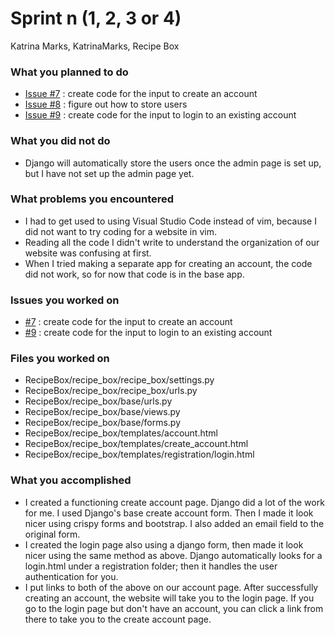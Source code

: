 # Sprint n (1, 2, 3 or 4)

Katrina Marks, KatrinaMarks, Recipe Box

### What you planned to do
* [Issue #7](https://github.com/utk-cs340-fall22/RecipeBox/issues/7) : create code for the input to create an account
* [Issue #8](https://github.com/utk-cs340-fall22/RecipeBox/issues/8) : figure out how to store users
* [Issue #9](https://github.com/utk-cs340-fall22/RecipeBox/issues/9) : create code for the input to login to an existing account

### What you did not do
* Django will automatically store the users once the admin page is set up, but I have not set up the admin page yet.

### What problems you encountered
* I had to get used to using Visual Studio Code instead of vim, because I did not want to try coding for a website in vim.
* Reading all the code I didn't write to understand the organization of our website was confusing at first.
* When I tried making a separate app for creating an account, the code did not work, so for now that code is in the base app.

### Issues you worked on
* [#7](https://github.com/utk-cs340-fall22/RecipeBox/issues/7) : create code for the input to create an account
* [#9](https://github.com/utk-cs340-fall22/RecipeBox/issues/9) : create code for the input to login to an existing account

### Files you worked on
* RecipeBox/recipe_box/recipe_box/settings.py
* RecipeBox/recipe_box/recipe_box/urls.py
* RecipeBox/recipe_box/base/urls.py
* RecipeBox/recipe_box/base/views.py
* RecipeBox/recipe_box/base/forms.py
* RecipeBox/recipe_box/templates/account.html
* RecipeBox/recipe_box/templates/create_account.html
* RecipeBox/recipe_box/templates/registration/login.html 

### What you accomplished
* I created a functioning create account page. Django did a lot of the work for me. I used Django's base create account form.
Then I made it look nicer using crispy forms and bootstrap. I also added an email field to the original form. 
* I created the login page also using a django form, then made it look nicer using the same method as above. Django automatically looks for a login.html under a registration folder; then it handles the user authentication for you. 
* I put links to both of the above on our account page. After successfully creating an account, the website will take you to the login page. If you go to the login page but don't have an account, you can click a link from there to take you to the create account page.    
